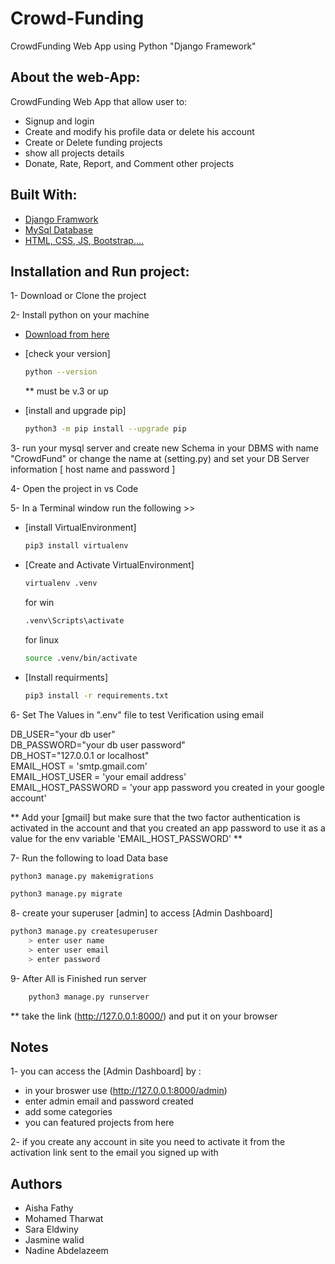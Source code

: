 # Crowd-Funding

CrowdFunding Web App using Python "Django Framework"
## About the web-App:

CrowdFunding Web App that allow user to:

- Signup and login
- Create and modify his profile data or delete his account
- Create or Delete funding projects
- show all projects details
- Donate, Rate, Report, and Comment other projects


## Built With:

- [Django Framwork](https://docs.djangoproject.com/en/)
- [MySql Database](https://pypi.org/project/mysql-connector-python/)
- [HTML, CSS, JS, Bootstrap....](https://getbootstrap.com/)

## Installation and Run project:

1- Download or Clone the project

2- Install python on your machine

- [Download from here](https://www.python.org/downloads/windows/)
- [check your version]

  ```bash
  python --version
  ```

  \*\* must be v.3 or up

- [install and upgrade pip]

  ````bash
  python3 -m pip install --upgrade pip

3- run your mysql server and create new Schema in your DBMS with name "CrowdFund" or change the name at (setting.py) and set your DB Server information [ host name and password ]

4- Open the project in vs Code

5- In a Terminal window run the following >>

- [install VirtualEnvironment]
  ```bash
  pip3 install virtualenv
  ```
- [Create and Activate VirtualEnvironment]

  ```bash
  virtualenv .venv
  ```

  for win

  ```bash
  .venv\Scripts\activate
  ```

  for linux

  ```bash 
  source .venv/bin/activate
  ```

- [Install requirments]
  ```bash
  pip3 install -r requirements.txt
  ```

6- Set The Values in ".env" file to test Verification using email

DB_USER="your db user"<br>
DB_PASSWORD="your db user password"<br>
DB_HOST="127.0.0.1 or localhost"<br>
EMAIL_HOST = 'smtp.gmail.com'<br>
EMAIL_HOST_USER = 'your email address'<br> 
EMAIL_HOST_PASSWORD = 'your app password you created in your google account'<br>

\*\* Add your [gmail] but make sure that the two factor authentication is activated in the account and that you created an app password to use it as a value for the env variable 'EMAIL_HOST_PASSWORD' \*\*


7- Run the following to load Data base

```bash
python3 manage.py makemigrations
```

```bash
python3 manage.py migrate
```

8- create your superuser [admin] to access [Admin Dashboard]

```bash
python3 manage.py createsuperuser
    > enter user name
    > enter user email
    > enter password
```

9- After All is Finished run server

```bash
	python3 manage.py runserver
```

\*\* take the link (http://127.0.0.1:8000/) and put it on your browser

## Notes

1- you can access the [Admin Dashboard] by :

- in your broswer use (http://127.0.0.1:8000/admin)
- enter admin email and password created
- add some categories
- you can featured projects from here

2- if you create any account in site you need to activate it from the activation link sent to the email you signed up with

## Authors

- Aisha Fathy
- Mohamed Tharwat
- Sara Eldwiny
- Jasmine walid
- Nadine Abdelazeem
